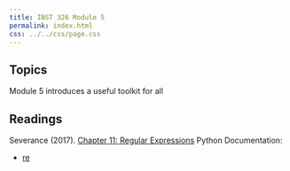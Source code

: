 ```yaml
---
title: INST 326 Module 5
permalink: index.html
css: ../../css/page.css
---
```


## Topics

Module 5 introduces a useful toolkit for all 

## Readings

Severance (2017). [Chapter 11: Regular Expressions](https://www.py4e.com/html3/11-regex)
Python Documentation:
* [re](https://docs.python.org/3.7/library/re.html)